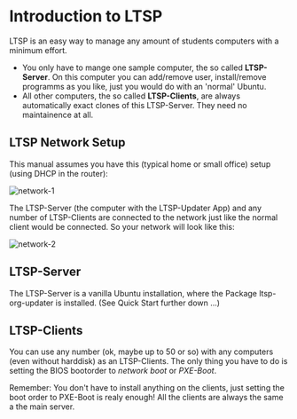 


# Introduction  to LTSP

LTSP is an easy way to manage any amount of students computers with a minimum effort. 
- You only have to mange one sample computer, the so called **LTSP-Server**. On this computer you can add/remove user, install/remove programms as you like, just you would do with an 'normal' Ubuntu.
- All other computers, the so called **LTSP-Clients**, are always automatically exact clones of this LTSP-Server. They need no maintainence at all. 

## LTSP Network Setup

This manual assumes you have this (typical home or small office) setup (using DHCP in the router):  

![network-1](https://user-images.githubusercontent.com/3853260/143925099-8ea63fc5-d756-4987-b090-3140dc4e5519.png)

The LTSP-Server (the computer with the LTSP-Updater App) and any number of LTSP-Clients are connected to the network just like the normal client would be connected. So your network will look like this:


![network-2](https://user-images.githubusercontent.com/3853260/143925125-dbddc292-9137-4aa9-a658-dfa9f720eb42.png)

## LTSP-Server

The LTSP-Server is a vanilla Ubuntu installation, where the Package ltsp-org-updater is installed. (See Quick Start further down ...)


## LTSP-Clients

You can use any number (ok, maybe up to 50 or so) with any computers (even without harddisk) as an LTSP-Clients. The only thing you have to do is setting the BIOS bootorder to *network boot* or *PXE-Boot*.

Remember: You don't have to install anything on the clients, just setting the boot order to PXE-Boot is realy enough! All the clients are always the same a the main server.

